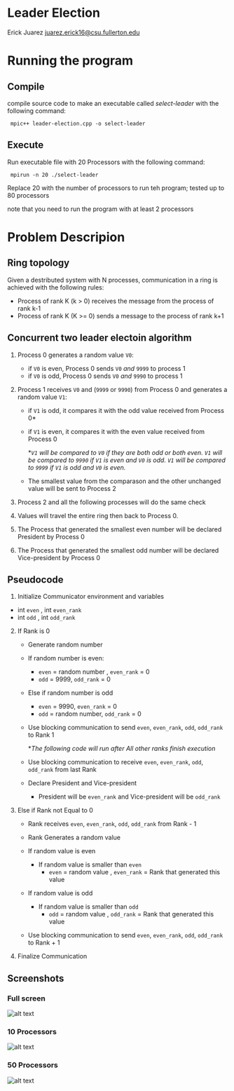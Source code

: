 # Leader Election
Erick Juarez juarez.erick16@csu.fullerton.edu

# Running the program 
## Compile
compile source code to make an executable called *select-leader* with the following command:

``` mpic++ leader-election.cpp -o select-leader```

## Execute 
Run executable file with 20 Processors with the following command: 

``` mpirun -n 20 ./select-leader```

Replace 20 with the number of processors to run teh program; tested up to 80 processors

note that you need to run the program with at least 2 processors

# Problem Descripion  
## Ring topology 

Given a destributed system with N processes, communication in a ring is achieved with the following rules: 
- Process of rank K (k > 0) receives the message from the process of rank k-1
- Process of rank K (K >= 0) sends a message to the process of rank k+1

## Concurrent two leader electoin algorithm

1. Process 0 generates a random value `V0`:
   - if `V0` is even, Process 0 sends `V0` *and* `9999` to process 1
   - if `V0` is odd, Process 0 sends `V0` *and* `9990` to process 1 
 
2. Process 1 receives `V0` and (`9999` or `9990`) from Process 0 and generates a random value `V1`: 
    - if `V1` is odd, it compares it with the odd value received from Process 0\*   
    - if `V1` is even, it compares it with the even value received from Process 0
     
     
       \**`V1` will be compared to `V0` if they are both odd or both even.*
      *`V1` will be compared to `9990` if `V1` is even and `V0` is odd.*
      *`V1` will be compared to `9999` if `V1` is odd and `V0` is even.*
    - The smallest value from the comparason and the other unchanged value will be sent to Process 2
  3. Process 2 and all the following processes will do the same check  
  
  4. Values will travel the entire ring then back to Process 0. 
  
  5. The Process that generated the smallest even number will be declared President by Process 0
  
  6. The Process that generated the smallest odd number will be declared Vice-president by Process 0
 
 ## Pseudocode

 1. Initialize Communicator environment and variables

   - int `even` , int `even_rank`    
   - int `odd` , int `odd_rank` 


2. If Rank is 0 
   - Generate random number 

   - If random number is even: 
      - `even` = random number , `even_rank` = 0 
      - `odd` = 9999, `odd_rank` = 0 

   - Else if random number is odd 
      - `even` = 9990, `even_rank` = 0
      - `odd` = random number, `odd_rank` = 0 

   - Use blocking communication to send `even`, `even_rank`, `odd`, `odd_rank` to Rank 1 

      **The following code will run after All other ranks finish execution*

   - Use blocking communication to receive `even`, `even_rank`, `odd`, `odd_rank` from last Rank

   - Declare President and Vice-president 
      - President will be `even_rank` and Vice-president will be `odd_rank`

3. Else if Rank not Equal to 0 

   - Rank receives `even`, `even_rank`, `odd`, `odd_rank` from Rank - 1 

   - Rank Generates a random value

   - If random value is even 
      - If random value is smaller than `even` 
         - `even` = random value , `even_rank` = Rank that generated this value 

   - If random value is odd 
      - If random value is smaller than `odd`
         - `odd` = random value , `odd_rank` = Rank that generated this value 

   - Use blocking communication to send `even`, `even_rank`, `odd`, `odd_rank` to Rank + 1 

4. Finalize Communication 
 
## Screenshots 

### Full screen 
![alt text](https://github.com/EvilErick16/HPC/blob/master/leader-election/Full_Screen_SC.jpg)

### 10 Processors 
![alt text](https://github.com/EvilErick16/HPC/blob/master/leader-election/n10_sc.jpg)

### 50 Processors 
![alt text](https://github.com/EvilErick16/HPC/blob/master/leader-election/n50_sc.jpg)